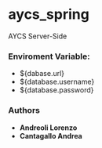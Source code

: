 # aycs_spring
AYCS Server-Side

### Enviroment Variable: 
* ${dabase.url}
* ${database.username}
* ${database.password}

### Authors
* **Andreoli Lorenzo**
* **Cantagallo Andrea** 
